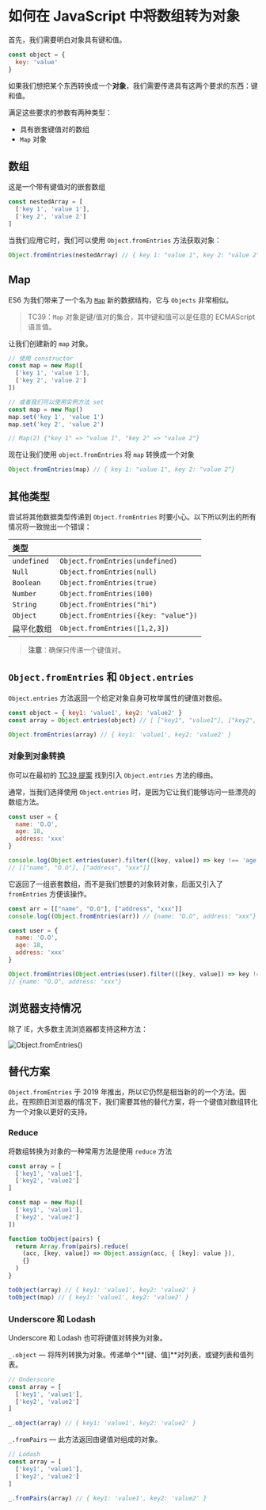 # 如何在 JavaScript 中将数组转为对象

首先，我们需要明白对象具有键和值。

```js
const object = {
  key: 'value'
}
```

如果我们想把某个东西转换成一个**对象**，我们需要传递具有这两个要求的东西：键和值。

满足这些要求的参数有两种类型：

- 具有嵌套键值对的数组
- `Map` 对象

## 数组

这是一个带有键值对的嵌套数组

```js
const nestedArray = [
  ['key 1', 'value 1'],
  ['key 2', 'value 2']
]
```

当我们应用它时，我们可以使用 `Object.fromEntries` 方法获取对象：

```js
Object.fromEntries(nestedArray) // { key 1: "value 1", key 2: "value 2"}
```

## Map

ES6 为我们带来了一个名为 [`Map`](https://developer.mozilla.org/en-US/docs/Web/JavaScript/Reference/Global_Objects/Map#Objects_vs._Maps) 新的数据结构，它与 `Objects` 非常相似。

> TC39：`Map` 对象是键/值对的集合，其中键和值可以是任意的 ECMAScript 语言值。

让我们创建新的 `map` 对象。

```js
// 使用 constructor
const map = new Map([
  ['key 1', 'value 1'],
  ['key 2', 'value 2']
])

// 或者我们可以使用实例方法 set
const map = new Map()
map.set('key 1', 'value 1')
map.set('key 2', 'value 2')

// Map(2) {"key 1" => "value 1", "key 2" => "value 2"}
```

现在让我们使用 `object.fromEntries` 将 `map` 转换成一个对象

```js
Object.fromEntries(map) // { key 1: "value 1", key 2: "value 2"}
```

## 其他类型

尝试将其他数据类型传递到 `Object.fromEntries` 时要小心。以下所以列出的所有情况将一致抛出一个错误：

| 类型        |                                      |
| :---------- | :----------------------------------- |
| `undefined` | `Object.fromEntries(undefined)`      |
| `Null`      | `Object.fromEntries(null)`           |
| `Boolean`   | `Object.fromEntries(true)`           |
| `Number`    | `Object.fromEntries(100)`            |
| `String`    | `Object.fromEntries("hi")`           |
| `Object`    | `Object.fromEntries({key: "value"})` |
| 扁平化数组  | `Object.fromEntries([1,2,3])`        |

> **注意**：确保只传递一个键值对。

## `Object.fromEntries` 和 `Object.entries`

`Object.entries` 方法返回一个给定对象自身可枚举属性的键值对数组。

```js
const object = { key1: 'value1', key2: 'value2' }
const array = Object.entries(object) // [ ["key1", "value1"], ["key2", "value2"] ]

Object.fromEntries(array) // { key1: 'value1', key2: 'value2' }
```

### 对象到对象转换

你可以在最初的 [TC39 提案](https://github.com/tc39/proposal-object-from-entries) 找到引入 `Object.entries` 方法的缘由。

通常，当我们选择使用 `Object.entries` 时，是因为它让我们能够访问一些漂亮的数组方法。

```js
const user = {
  name: 'O.O',
  age: 18,
  address: 'xxx'
}

console.log(Object.entries(user).filter(([key, value]) => key !== 'age'))
// [["name", "O.O"], ["address", "xxx"]]
```

它返回了一组嵌套数组，而不是我们想要的对象转对象，后面又引入了 `fromEntries` 方便该操作。

```js
const arr = [["name", "O.O"], ["address", "xxx"]]
console.log((Object.fromEntries(arr)) // {name: "O.O", address: "xxx"}

const user = {
  name: 'O.O',
  age: 18,
  address: 'xxx'
}

Object.fromEntries(Object.entries(user).filter(([key, value]) => key !== 'age'))
// {name: "O.O", address: "xxx"}
```

## 浏览器支持情况

除了 IE，大多数主流浏览器都支持这种方法：

![Object.fromEntries()](https://upload-images.jianshu.io/upload_images/18281896-6ca9a112aafbf0fe.png?imageMogr2/auto-orient/strip%7CimageView2/2/w/1240)

## 替代方案

`Object.fromEntries` 于 2019 年推出，所以它仍然是相当新的的一个方法。因此，在照顾旧浏览器的情况下，我们需要其他的替代方案，将一个键值对数组转化为一个对象以更好的支持。

### Reduce

将数组转换为对象的一种常用方法是使用 `reduce` 方法

```js
const array = [
  ['key1', 'value1'],
  ['key2', 'value2']
]

const map = new Map([
  ['key1', 'value1'],
  ['key2', 'value2']
])

function toObject(pairs) {
  return Array.from(pairs).reduce(
    (acc, [key, value]) => Object.assign(acc, { [key]: value }),
    {}
  )
}

toObject(array) // { key1: 'value1', key2: 'value2' }
toObject(map) // { key1: 'value1', key2: 'value2' }
```

### Underscore 和 Lodash

Underscore 和 Lodash 也可将键值对转换为对象。

`_.object` — 将阵列转换为对象。传递单个**[键、值]**对列表，或键列表和值列表。

```js
// Underscore
const array = [
  ['key1', 'value1'],
  ['key2', 'value2']
]

_.object(array) // { key1: 'value1', key2: 'value2' }
```

`_.fromPairs` — 此方法返回由键值对组成的对象。

```js
// Lodash
const array = [
  ['key1', 'value1'],
  ['key2', 'value2']
]

_.fromPairs(array) // { key1: 'value1', key2: 'value2' }
```

